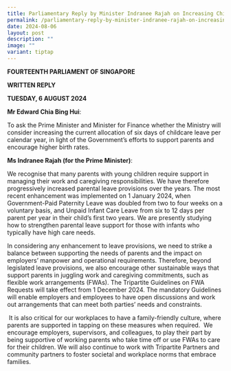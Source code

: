 ```yaml
---
title: Parliamentary Reply by Minister Indranee Rajah on Increasing Childcare Leave
permalink: /parliamentary-reply-by-minister-indranee-rajah-on-increasing-childcare-leave/
date: 2024-08-06
layout: post
description: ""
image: ""
variant: tiptap
---
```

<p><strong>FOURTEENTH PARLIAMENT OF SINGAPORE</strong>
</p>
<p><strong>WRITTEN REPLY</strong>&nbsp;</p>
<p><strong>TUESDAY, 6 AUGUST 2024</strong>
</p>
<p></p>
<p><strong>Mr Edward Chia Bing Hui</strong>:</p>
<p>To ask the Prime Minister and Minister for Finance whether the Ministry
will consider increasing the current allocation of six days of childcare
leave per calendar year, in light of the Government’s efforts to support
parents and encourage higher birth rates.</p>
<p></p>
<p><strong>Ms Indranee Rajah (for the Prime Minister)</strong>:</p>
<p>We recognise that many parents with young children require support in
managing their work and caregiving responsibilities. We have therefore
progressively increased parental leave provisions over the years. The most
recent enhancement was implemented on 1 January 2024, when Government-Paid
Paternity Leave was doubled from two to four weeks on a voluntary basis,
and Unpaid Infant Care Leave from six to 12 days per parent per year in
their child’s first two years. We are presently studying how to strengthen
parental leave support for those with infants who typically have high care
needs.&nbsp;</p>
<p>In considering any enhancement to leave provisions, we need to strike
a balance between supporting the needs of parents and the impact on employers’
manpower and operational requirements. Therefore, beyond legislated leave
provisions, we also encourage other sustainable ways that support parents
in juggling work and caregiving commitments, such as flexible work arrangements
(FWAs). The Tripartite Guidelines on FWA Requests will take effect from
1 December 2024. The mandatory Guidelines will enable employers and employees
to have open discussions and work out arrangements that can meet both parties’
needs and constraints.</p>
<p>&nbsp;It is also critical for our workplaces to have a family-friendly
culture, where parents are supported in tapping on these measures when
required.&nbsp; We encourage employers, supervisors, and colleagues, to
play their part by being supportive of working parents who take time off
or use FWAs to care for their children. We will also continue to work with
Tripartite Partners and community partners to foster societal and workplace
norms that embrace families.</p>